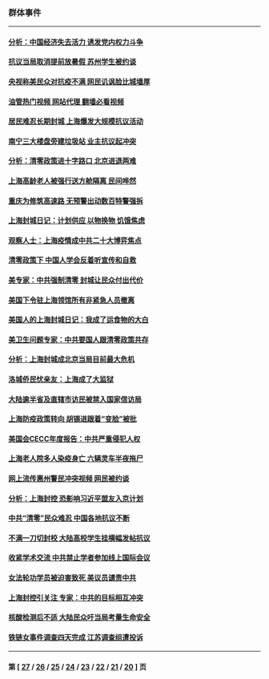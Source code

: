 ### 群体事件
---
#### [分析：中国经济失去活力 诱发党内权力斗争](../../pages/ncid279/n13740219.md?05200045) 
#### [抗议当局取消提前放暑假 苏州学生被约谈](../../pages/ncid279/n13738981.md?05200045) 
#### [央视称美民众对抗疫不满 网民讥讽脸比城墙厚](../../pages/ncid279/n13738685.md?05200045) 
#### [油管热门视频 网站代理 翻墙必看视频](http://209.222.30.114:81/youtube.html?05200045)
#### [居民难忍长期封城 上海爆发大规模抗议活动](../../pages/ncid279/n13724894.md?05200045) 
#### [南宁三大楼盘旁建垃圾站 业主抗议起冲突](../../pages/ncid279/n13723244.md?05200045) 
#### [分析：清零政策进十字路口 北京进退两难](../../pages/ncid279/n13722760.md?05200045) 
#### [上海高龄老人被强行送方舱隔离 民间哗然](../../pages/ncid279/n13717318.md?05200045) 
#### [重庆为修筑高速路 无预警出动数百特警强拆](../../pages/ncid279/n13716893.md?05200045) 
#### [上海封城日记：计划供应 以物换物 饥饿焦虑](../../pages/ncid279/n13715646.md?05200045) 
#### [观察人士：上海疫情成中共二十大博弈焦点](../../pages/ncid279/n13713349.md?05200045) 
#### [清零政策下 中国人学会反着听宣传和自救](../../pages/ncid279/n13711002.md?05200045) 
#### [美专家：中共强制清零 封城让民众付出代价](../../pages/ncid279/n13709482.md?05200045) 
#### [美国下令驻上海领馆所有非紧急人员撤离](../../pages/ncid279/n13709373.md?05200045) 
#### [美国人的上海封城日记：我成了运食物的大白](../../pages/ncid279/n13707573.md?05200045) 
#### [美卫生问题专家：中共要国人跟清零政策共存](../../pages/ncid279/n13705925.md?05200045) 
#### [分析：上海封城成北京当局目前最大危机](../../pages/ncid279/n13702771.md?05200045) 
#### [洛城侨民忧亲友：上海成了大监狱](../../pages/ncid279/n13693937.md?05200045) 
#### [大陆逾半省及直辖市访民被禁入国家信访局](../../pages/ncid279/n13689201.md?05200045) 
#### [上海防疫政策转向 胡锡进跟着“变脸”被批](../../pages/ncid279/n13688098.md?05200045) 
#### [美国会CECC年度报告：中共严重侵犯人权](../../pages/ncid279/n13687784.md?05200045) 
#### [上海老人院多人染疫身亡 六辆灵车半夜拖尸](../../pages/ncid279/n13687060.md?05200045) 
#### [网上流传惠州警民冲突视频 网民被约谈](../../pages/ncid279/n13687562.md?05200045) 
#### [分析：上海封控 恐影响习近平盟友入京计划](../../pages/ncid279/n13686881.md?05200045) 
#### [中共“清零”民众难忍 中国各地抗议不断](../../pages/ncid279/n13685186.md?05200045) 
#### [不满一刀切封校 大陆高校学生挂横幅发帖抗议](../../pages/ncid279/n13683669.md?05200045) 
#### [收紧学术交流 中共禁止学者参加线上国际会议](../../pages/ncid279/n13684255.md?05200045) 
#### [女法轮功学员被迫害致死 美议员谴责中共](../../pages/ncid279/n13682069.md?05200045) 
#### [上海封控引关注 专家：中共的目标相互冲突](../../pages/ncid279/n13679402.md?05200045) 
#### [核酸检测后不适 大陆民众吁当局考量生命安全](../../pages/ncid279/n13674223.md?05200045) 
#### [铁链女事件调查四天完成 江苏调查组遭投诉](../../pages/ncid279/n13673940.md?05200045) 

---
#### 第 [ [27](./27.md?05200045) / [26](./26.md?05200045) / [25](./25.md?05200045) / [24](./24.md?05200045) / [23](./23.md?05200045) / [22](./22.md?05200045) / [21](./21.md?05200045) / [20](./20.md?05200045) ] 页
